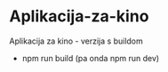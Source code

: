 # Aplikacija-za-kino
Aplikacija za kino - verzija s buildom

- npm run build    (pa onda npm run dev)